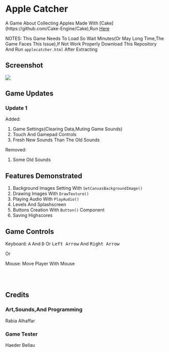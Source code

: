 <h1>Apple Catcher</h1>
<p>A Game About Collecting Apples Made With [Cake](https://github.com/Cake-Engine/Cake),Run <a href="https://cake-engine.github.io/Apple-Catcher/applecatcher.html">Here</a></p>
<p>NOTES: This Game Needs To Load So Wait Minutes(Or May Long Time,The Game Faces This Issue),If Not Work Properly Download This Repository And Run <code>applecatcher.html</code> After Extracting</p>
<h2>Screenshot</h2>
<img src="https://github.com/Cake-Engine/Apple-Catcher/blob/master/game6.png">
<h2>Game Updates</h2>
<h3>Update 1</h3>
<p>Added:</p>
<ol>
  <li>Game Settings(Clearing Data,Muting Game Sounds)</li>
  <li>Touch And Gamepad Controls</li>
  <li>Fresh New Sounds Than The Old Sounds</li>
</ol>
<p>Removed:</p>
<ol>
  <li>Some Old Sounds</li>
</ol>
<h2>Features Demonstrated</h2>

1. Background Images Setting With `SetCanvasBackgroundImage()`
2. Drawing Images With `DrawTexture()`
3. Playing Audio With `PlayAudio()`
4. Levels And Splashscreen
5. Buttons Creation With `Button()` Component
6. Saving Highscores

<h2>Game Controls</h2>
<p>Keyboard: <kbd>A</kbd> And <kbd>D</kbd> Or <kbd>Left Arrow</kbd> And <kbd>Right Arrow</kbd></p>
<p>Or</p>
<p>Mouse: Move Player With Mouse</p><br><br>
<h2>Credits</h2>
<h3>Art,Sounds,And Programming</h3>
<p>Rabia Alhaffar</p>
<h3>Game Tester</h3>
<p>Haeder Bellau</p>
